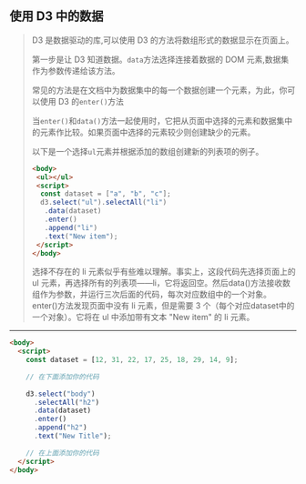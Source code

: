 ## 使用 D3 中的数据

> D3 是数据驱动的库,可以使用 D3 的方法将数组形式的数据显示在页面上。
>
> 第一步是让 D3 知道数据。`data`方法选择连接着数据的 DOM 元素,数据集作为参数传递给该方法。
>
> 常见的方法是在文档中为数据集中的每一个数据创建一个元素，为此，你可以使用 D3 的`enter()`方法
>
> 当`enter()`和`data()`方法一起使用时，它把从页面中选择的元素和数据集中的元素作比较。如果页面中选择的元素较少则创建缺少的元素。
>
> 以下是一个选择`ul`元素并根据添加的数组创建新的列表项的例子。
>
> ```html
> <body>
>  <ul></ul>
>  <script>
>   const dataset = ["a", "b", "c"];
>   d3.select("ul").selectAll("li")
>    .data(dataset)
>    .enter()
>    .append("li")
>    .text("New item");
>  </script>
> </body>
> ```
>
> 选择不存在的 li 元素似乎有些难以理解。事实上，这段代码先选择页面上的 ul 元素，再选择所有的列表项——li，它将返回空。然后data()方法接收数组作为参数，并运行三次后面的代码，每次对应数组中的一个对象。enter()方法发现页面中没有 li 元素，但是需要 3 个（每个对应dataset中的一个对象）。它将在 ul 中添加带有文本 "New item" 的 li 元素。

---

```html
<body>
  <script>
    const dataset = [12, 31, 22, 17, 25, 18, 29, 14, 9];
    
    // 在下面添加你的代码
    
    d3.select("body")
      .selectAll("h2")
      .data(dataset)
      .enter()
      .append("h2")
      .text("New Title");
    
    // 在上面添加你的代码
  </script>
</body>
```


